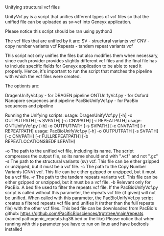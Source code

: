 Unifying structural vcf files

UnifyVcf.py is a script that unifies different types of vcf files so that the unified file can be 
uploaded as sv-vcf into Geneyx application.

Please notice this script should be ran using python3

The vcf files that are unified by it are:
SV - structural variants vcf
CNV - copy number variants vcf
Repeats - tandem repeat variants vcf

This script not only unifies the files but also modifies them when necessary, since each provider provides 
slightly different vcf files and the final file has to include specific fields for Geneyx application 
to be able to read it properly.
Hence, it's important to run the script that matches the pipeline with which the vcf files were created.

The optionts are:

DragenUnifyVcf.py - for DRAGEN pipeline
ONTUnifyVcf.py - for Oxford Nanopore sequences and pipeline
PacBioUnifyVcf.py - for PacBio sequences and pipeline

Running the Unifying scripts:
usage: DragenUnifyVcf.py [-h] -o OUTPUTPATH [-s SVPATH] [-c CNVPATH] [-r REPEATPATH]
usage: ONTUnifyVcf.py [-h] -o OUTPUTPATH [-s SVPATH] [-c CNVPATH] [-r REPEATPATH]
usage: PacBioUnifyVcf.py [-h] -o OUTPUTPATH [-s SVPATH] [-c CNVPATH] [-r FULLREPEATPATH] [-b REPEATLOCATIONSBEDFILEPATH]

-o        The path to the unified vcf file, including its name. The script compresses 
		  the output file, so its name should end with ".vcf" and not ".gz"
-s        The path to the structural variants (sv) vcf. This file can be either gzipped or unzipped, 
          but it must be a vcf file.
-c        The path to the Copy Number Variants (CNV) vcf. This file can be either gzipped or unzipped, 
          but it must be a vcf file.
-r        The path to the tandem repeats variants vcf. This file can be either gzipped or unzipped, 
          but it must be a vcf file.
-b        Relevant only for PacBio. A bed file used to filter the repeats vcf file. 
          If the PacBioUnifyVcf.py script is called without this parameter,
          the repeats vcf file (if given) will not be unified.
		  When called with this parameter, the PacBioUnifyVcf.py script creates a filtered repeats 
		  vcf file and unifies it (rather than the full repeats file) with the other vcf files.
		  This bed file can be downloaded from PacBio's github: 
		  https://github.com/PacificBiosciences/trgt/tree/main/repeats 
		  (named pathogenic_repeats.hg38.bed or the like)
		  Please notice that when running with this parameter you have to run on linux 
		  and have bedtools installed